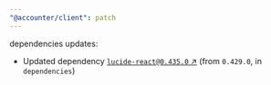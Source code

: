 ```yaml
---
"@accounter/client": patch
---
```

dependencies updates:
  - Updated dependency [`lucide-react@0.435.0` ↗︎](https://www.npmjs.com/package/lucide-react/v/0.435.0) (from `0.429.0`, in `dependencies`)
